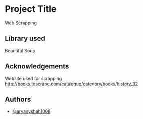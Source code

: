 # Project Title
Web Scrapping
## Library used
Beautiful Soup

## Acknowledgements

Website used for scrapping
http://books.toscrape.com/catalogue/category/books/history_32
## Authors

- [@aryanyshah1008](https://github.com/aryanyshah)
